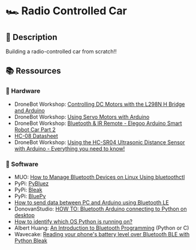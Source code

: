 # 🏎️ Radio Controlled Car

## 🔎 Description

Building a radio-controlled car from scratch!! 

## 📚 Ressources

### 🔧 Hardware
- DroneBot Workshop: [Controlling DC Motors with the L298N H Bridge and Arduino](https://www.youtube.com/watch?v=dyjo_ggEtVU&ab_channel=DroneBotWorkshop)
- DroneBot Workshop: [Using Servo Motors with Arduino](https://www.youtube.com/watch?v=kUHmYKWwuWs&ab_channel=DroneBotWorkshop)
- DroneBot Workshop: [Bluetooth & IR Remote - Elegoo Arduino Smart Robot Car Part 2](https://www.youtube.com/watch?v=DD8sYXKe268&ab_channel=DroneBotWorkshop)
- [HC-08 Datasheet](http://www.hc01.com/downloads/HC-08A%20version%20english%20datasheet.pdf)
- DroneBot Workshop: [Using the HC-SR04 Ultrasonic Distance Sensor with Arduino - Everything you need to know!](https://www.youtube.com/watch?v=6F1B_N6LuKw&ab_channel=DroneBotWorkshop)

### 💾 Software
- MUO: [How to Manage Bluetooth Devices on Linux Using bluetoothctl](https://www.makeuseof.com/manage-bluetooth-linux-with-bluetoothctl/)
- PyPi: [PyBluez](https://pypi.org/project/PyBluez/)
- PyPi: [Bleak](https://pypi.org/project/bleak/)
- PyPi: [BluePy](https://pypi.org/project/bluepy/)
- [How to send data between PC and Arduino using Bluetooth LE](https://ladvien.com/python-serial-terminal-with-arduino-and-bleak/)
- DonovanStudio: [HOW TO: Bluetooth Arduino connecting to Python on desktop](https://www.youtube.com/watch?v=3tcn496oxnk&ab_channel=DonovanStudio)
- [How to identify which OS Python is running on?](https://stackoverflow.com/questions/1854/how-to-identify-which-os-python-is-running-on)
- Albert Huang: [An Introduction to Bluetooth Programming](https://people.csail.mit.edu/albert/bluez-intro/index.html) (Python or C)
- Wavecake: [Reading your phone's battery level over Bluetooth BLE with Python Bleak](https://getwavecake.com/blog/reading-your-phones-battery-level-over-bluetooth-ble-with-python-bleak/)